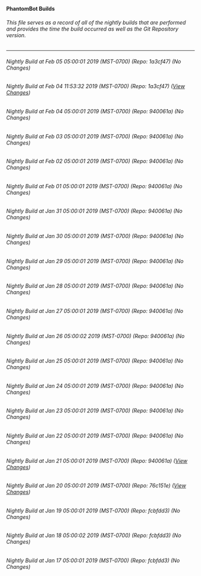 **PhantomBot Builds**

###### This file serves as a record of all of the nightly builds that are performed and provides the time the build occurred as well as the Git Repository version.
-------------------------------------------------------------------------------------------------------------
###### Nightly Build at Feb 05 05:00:01 2019 (MST-0700) (Repo: 1a3cf47) (No Changes)
###### Nightly Build at Feb 04 11:53:32 2019 (MST-0700) (Repo: 1a3cf47) ([View Changes](https://github.com/PhantomBot/PhantomBot/compare/940061a...1a3cf47))
###### Nightly Build at Feb 04 05:00:01 2019 (MST-0700) (Repo: 940061a) (No Changes)
###### Nightly Build at Feb 03 05:00:01 2019 (MST-0700) (Repo: 940061a) (No Changes)
###### Nightly Build at Feb 02 05:00:01 2019 (MST-0700) (Repo: 940061a) (No Changes)
###### Nightly Build at Feb 01 05:00:01 2019 (MST-0700) (Repo: 940061a) (No Changes)
###### Nightly Build at Jan 31 05:00:01 2019 (MST-0700) (Repo: 940061a) (No Changes)
###### Nightly Build at Jan 30 05:00:01 2019 (MST-0700) (Repo: 940061a) (No Changes)
###### Nightly Build at Jan 29 05:00:01 2019 (MST-0700) (Repo: 940061a) (No Changes)
###### Nightly Build at Jan 28 05:00:01 2019 (MST-0700) (Repo: 940061a) (No Changes)
###### Nightly Build at Jan 27 05:00:01 2019 (MST-0700) (Repo: 940061a) (No Changes)
###### Nightly Build at Jan 26 05:00:02 2019 (MST-0700) (Repo: 940061a) (No Changes)
###### Nightly Build at Jan 25 05:00:01 2019 (MST-0700) (Repo: 940061a) (No Changes)
###### Nightly Build at Jan 24 05:00:01 2019 (MST-0700) (Repo: 940061a) (No Changes)
###### Nightly Build at Jan 23 05:00:01 2019 (MST-0700) (Repo: 940061a) (No Changes)
###### Nightly Build at Jan 22 05:00:01 2019 (MST-0700) (Repo: 940061a) (No Changes)
###### Nightly Build at Jan 21 05:00:01 2019 (MST-0700) (Repo: 940061a) ([View Changes](https://github.com/PhantomBot/PhantomBot/compare/76c151e...940061a))
###### Nightly Build at Jan 20 05:00:01 2019 (MST-0700) (Repo: 76c151e) ([View Changes](https://github.com/PhantomBot/PhantomBot/compare/fcbfdd3...76c151e))
###### Nightly Build at Jan 19 05:00:01 2019 (MST-0700) (Repo: fcbfdd3) (No Changes)
###### Nightly Build at Jan 18 05:00:02 2019 (MST-0700) (Repo: fcbfdd3) (No Changes)
###### Nightly Build at Jan 17 05:00:01 2019 (MST-0700) (Repo: fcbfdd3) (No Changes)
